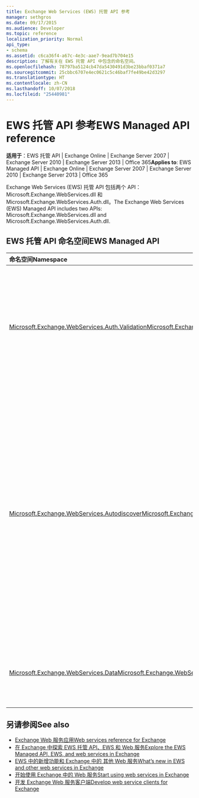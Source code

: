 ```yaml
---
title: Exchange Web Services (EWS) 托管 API 参考
manager: sethgros
ms.date: 09/17/2015
ms.audience: Developer
ms.topic: reference
localization_priority: Normal
api_type:
- schema
ms.assetid: c6ca36f4-a67c-4e3c-aae7-9ead7b704e15
description: 了解有关在 EWS 托管 API 中包含的命名空间。
ms.openlocfilehash: 78797ba5124cb47da5430491d3be23bbaf0371a7
ms.sourcegitcommit: 25cbbc6707e4ec0621c5c46baf7fe49be42d3297
ms.translationtype: HT
ms.contentlocale: zh-CN
ms.lasthandoff: 10/07/2018
ms.locfileid: "25440981"
---
```

# <a name="ews-managed-api-reference"></a><span data-ttu-id="a05cf-103">EWS 托管 API 参考</span><span class="sxs-lookup"><span data-stu-id="a05cf-103">EWS Managed API reference</span></span>

<span data-ttu-id="a05cf-104">**适用于**：EWS 托管 API | Exchange Online | Exchange Server 2007 | Exchange Server 2010 | Exchange Server 2013 | Office 365</span><span class="sxs-lookup"><span data-stu-id="a05cf-104">**Applies to**: EWS Managed API | Exchange Online | Exchange Server 2007 | Exchange Server 2010 | Exchange Server 2013 | Office 365</span></span>

<span data-ttu-id="a05cf-105">Exchange Web Services (EWS) 托管 API 包括两个 API：Microsoft.Exchange.WebServices.dll 和 Microsoft.Exchange.WebServices.Auth.dll。</span><span class="sxs-lookup"><span data-stu-id="a05cf-105">The Exchange Web Services (EWS) Managed API includes two APIs: Microsoft.Exchange.WebServices.dll and Microsoft.Exchange.WebServices.Auth.dll.</span></span>

## <a name="ews-managed-api-namespaces"></a><span data-ttu-id="a05cf-106">EWS 托管 API 命名空间</span><span class="sxs-lookup"><span data-stu-id="a05cf-106">EWS Managed API</span></span>

|<span data-ttu-id="a05cf-107">命名空间</span><span class="sxs-lookup"><span data-stu-id="a05cf-107">Namespace</span></span> |<span data-ttu-id="a05cf-108">说明</span><span class="sxs-lookup"><span data-stu-id="a05cf-108">Description</span></span> |
|:---------|:-----------|
|[<span data-ttu-id="a05cf-109">Microsoft.Exchange.WebServices.Auth.Validation</span><span class="sxs-lookup"><span data-stu-id="a05cf-109">Microsoft.Exchange.WebServices.Auth.Validation</span></span>](https://docs.microsoft.com/dotnet/api/microsoft.exchange.webservices.auth.validation?view=exchange-ews-api) |<span data-ttu-id="a05cf-110">包含用于验证从 Exchange 服务器发送的用户标识令牌的类型和方法。</span><span class="sxs-lookup"><span data-stu-id="a05cf-110">Contains types and methods that are used to validate user identity tokens sent from an Exchange server.</span></span> <span data-ttu-id="a05cf-111">Microsoft.Exchange.WebServices.Auth.Validation 命名空间适用于面向 Exchange Online 的客户端和 Exchange Server 2013 以后的 Exchange 版本。</span><span class="sxs-lookup"><span data-stu-id="a05cf-111">The Microsoft.Exchange.WebServices.Auth.Validation namespace is applicable to clients that target Exchange Online and versions of Exchange starting with Exchange Server 2013.</span></span> <span data-ttu-id="a05cf-112">此命名空间包含在 Microsoft.Exchange.WebServices.Auth.dll API 中。</span><span class="sxs-lookup"><span data-stu-id="a05cf-112">This namespace is included in the Microsoft.Exchange.WebServices.Auth.dll API.</span></span>|
|[<span data-ttu-id="a05cf-113">Microsoft.Exchange.WebServices.Autodiscover</span><span class="sxs-lookup"><span data-stu-id="a05cf-113">Microsoft.Exchange.WebServices.Autodiscover</span></span>](https://docs.microsoft.com/dotnet/api/microsoft.exchange.webservices.autodiscover?view=exchange-ews-api)|<span data-ttu-id="a05cf-114">包含用于与由 Exchange Server 托管的自动发现服务进行通信的类型。</span><span class="sxs-lookup"><span data-stu-id="a05cf-114">Contains types that are used to communicate with the Autodiscover service that is hosted by an Exchange Server.</span></span> <span data-ttu-id="a05cf-115">此命名空间也用于查找 Active Directory 域服务 (AD DS) 中的服务连接点对象。</span><span class="sxs-lookup"><span data-stu-id="a05cf-115">This namespace is also used to look up service connection point objects in Active Directory Doman Services (AD DS).</span></span> <span data-ttu-id="a05cf-116">自动发现服务向 EWS 客户端提供配置信息。</span><span class="sxs-lookup"><span data-stu-id="a05cf-116">The Autodiscover services provide configuration information to EWS clients.</span></span> <span data-ttu-id="a05cf-117">这使客户端能够面向适当的服务 URL。</span><span class="sxs-lookup"><span data-stu-id="a05cf-117">This enables the clients to target the appropriate service URL.</span></span><br/><br/><span data-ttu-id="a05cf-118">命名空间功能可用于面向在 Microsoft Exchange Server 2007 中引入的 POX 自动发现服务，服务连接点对象将查找客户端是否联接了域，或 Exchange Server 2010 中引入的 SOAP 自动发现终结点。</span><span class="sxs-lookup"><span data-stu-id="a05cf-118">The namespace functionality can be used to target the POX Autodiscover service introduced in Microsoft Exchange Server 2007, the service connection point object lookup if the client is domain joined, or the SOAP Autodiscover endpoint introduced in Exchange Server 2010.</span></span> <span data-ttu-id="a05cf-119">此命名空间中的主要类型是 [AutodiscoverService 类](https://docs.microsoft.com/dotnet/api/microsoft.exchange.webservices.autodiscover.autodiscoverservice?view=exchange-ews-api)。</span><span class="sxs-lookup"><span data-stu-id="a05cf-119">The main type in this namespace is the [AutodiscoverService class](https://docs.microsoft.com/dotnet/api/microsoft.exchange.webservices.autodiscover.autodiscoverservice?view=exchange-ews-api).</span></span> <span data-ttu-id="a05cf-120">此命名空间包含在 Microsoft.Exchange.WebServices.dll API 中。</span><span class="sxs-lookup"><span data-stu-id="a05cf-120">This namespace is included in the Microsoft.Exchange.WebServices.dll API.</span></span>|
|[<span data-ttu-id="a05cf-121">Microsoft.Exchange.WebServices.Data</span><span class="sxs-lookup"><span data-stu-id="a05cf-121">Microsoft.Exchange.WebServices.Data</span></span>](https://docs.microsoft.com/dotnet/api/microsoft.exchange.webservices.data?view=exchange-ews-api)| <span data-ttu-id="a05cf-122">包含通过 EWS 与 Exchange Server 进行通信的类型。</span><span class="sxs-lookup"><span data-stu-id="a05cf-122">Contains types that are used to communicate with an Exchange server by means of EWS.</span></span> <span data-ttu-id="a05cf-123">此命名空间提供核心 EWS 托管 API 功能。</span><span class="sxs-lookup"><span data-stu-id="a05cf-123">This namespace provides the core EWS Managed API functionality.</span></span> <span data-ttu-id="a05cf-124">此命名空间中的主要类型是 [ExchangeService 类](https://docs.microsoft.com/dotnet/api/microsoft.exchange.webservices.data.exchangeservice?view=exchange-ews-api)。</span><span class="sxs-lookup"><span data-stu-id="a05cf-124">The main type in this namespace is the [ExchangeService class](https://docs.microsoft.com/dotnet/api/microsoft.exchange.webservices.data.exchangeservice?view=exchange-ews-api).</span></span>|

## <a name="see-also"></a><span data-ttu-id="a05cf-125">另请参阅</span><span class="sxs-lookup"><span data-stu-id="a05cf-125">See also</span></span>

- [<span data-ttu-id="a05cf-126">Exchange Web 服务应用</span><span class="sxs-lookup"><span data-stu-id="a05cf-126">Web services reference for Exchange</span></span>](web-services-reference-for-exchange.md)
- [<span data-ttu-id="a05cf-127">在 Exchange 中探索 EWS 托管 API、EWS 和 Web 服务</span><span class="sxs-lookup"><span data-stu-id="a05cf-127">Explore the EWS Managed API, EWS, and web services in Exchange</span></span>](../exchange-web-services/explore-the-ews-managed-api-ews-and-web-services-in-exchange.md)
- [<span data-ttu-id="a05cf-128">EWS 中的新增功能和 Exchange 中的 其他 Web 服务</span><span class="sxs-lookup"><span data-stu-id="a05cf-128">What’s new in EWS and other web services in Exchange</span></span>](../exchange-web-services/whats-new-in-ews-and-other-web-services-in-exchange.md)
- [<span data-ttu-id="a05cf-129">开始使用 Exchange 中的 Web 服务</span><span class="sxs-lookup"><span data-stu-id="a05cf-129">Start using web services in Exchange</span></span>](../exchange-web-services/start-using-web-services-in-exchange.md)
- [<span data-ttu-id="a05cf-130">开发 Exchange Web 服务客户端</span><span class="sxs-lookup"><span data-stu-id="a05cf-130">Develop web service clients for Exchange</span></span>](../exchange-web-services/develop-web-service-clients-for-exchange.md)

